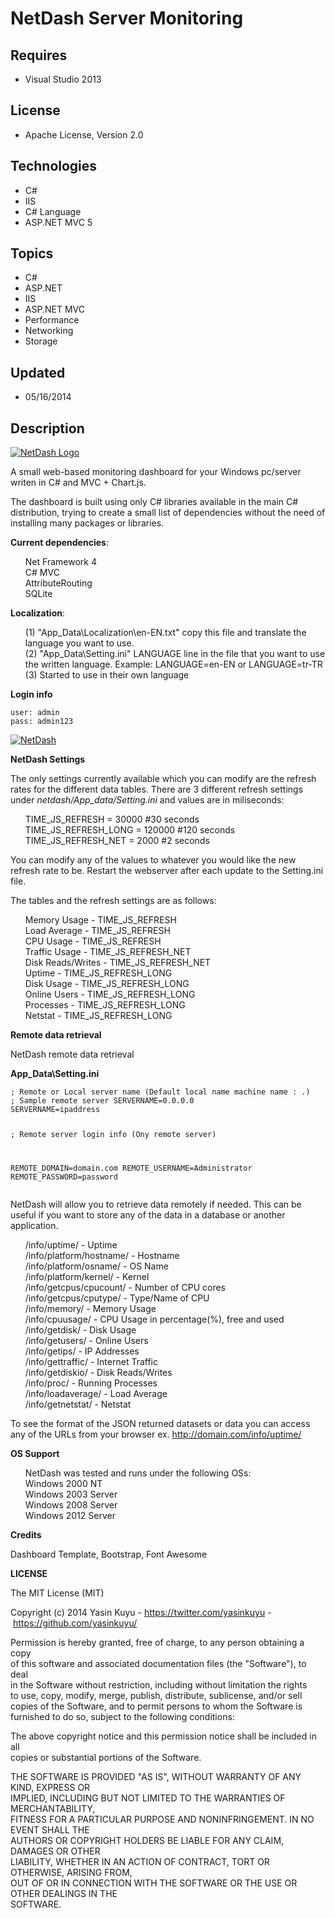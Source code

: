 # NetDash Server Monitoring
## Requires
- Visual Studio 2013
## License
- Apache License, Version 2.0
## Technologies
- C#
- IIS
- C# Language
- ASP.NET MVC 5
## Topics
- C#
- ASP.NET
- IIS
- ASP.NET MVC
- Performance
- Networking
- Storage
## Updated
- 05/16/2014
## Description

<p><a href="https://camo.githubusercontent.com/74af56174bd80da7b7eca4ca203914cb61938973/687474703a2f2f6936302e74696e797069632e636f6d2f3272356474687a2e706e67" target="_blank"><img src=":-687474703a2f2f6936302e74696e797069632e636f6d2f3272356474687a2e706e67" alt="NetDash Logo"></a></p>
<p><a href="https://camo.githubusercontent.com/74af56174bd80da7b7eca4ca203914cb61938973/687474703a2f2f6936302e74696e797069632e636f6d2f3272356474687a2e706e67" target="_blank"></a>A small web-based monitoring dashboard for your Windows pc/server writen in C#
 and MVC &#43; Chart.js.</p>
<p>The dashboard is built using only C# libraries available in the main C# distribution, trying to create a small list of dependencies without the need of installing many packages or libraries.</p>
<p><strong>Current dependencies</strong>:</p>
<ul class="task-list">
<li>Net Framework 4 </li><li>C# MVC </li><li>AttributeRouting </li><li>SQLite </li></ul>
<p><strong>Localization</strong>:</p>
<ul class="task-list">
<li>(1) &quot;App_Data\Localization\en-EN.txt&quot; copy this file and translate the language you want to use.
</li><li>(2) &quot;App_Data\Setting.ini&quot; LANGUAGE line in the file that you want to use the written language. Example: LANGUAGE=en-EN or LANGUAGE=tr-TR
</li><li>(3) Started to use in their own language </li></ul>
<p><strong>Login info</strong></p>
<pre><code>user: admin
pass: admin123
</code></pre>
<p><a href="https://camo.githubusercontent.com/25acf97487243789a2f982a46e8d5d00f34467bb/687474703a2f2f6935392e74696e797069632e636f6d2f777566316e362e706e67" target="_blank"><img src=":-687474703a2f2f6935392e74696e797069632e636f6d2f777566316e362e706e67" alt="NetDash"></a></p>
<p><strong>NetDash Settings</strong></p>
<p>The only settings currently available which you can modify are the refresh rates for the different data tables. There are 3 different refresh settings under&nbsp;<em>netdash/App_data/Setting.ini</em>&nbsp;and values are in miliseconds:</p>
<ul class="task-list">
<li>TIME_JS_REFRESH = 30000 #30 seconds </li><li>TIME_JS_REFRESH_LONG = 120000 #120 seconds </li><li>TIME_JS_REFRESH_NET = 2000 #2 seconds </li></ul>
<p>You can modify any of the values to whatever you would like the new refresh rate to be. Restart the webserver after each update to the Setting.ini file.</p>
<p>The tables and the refresh settings are as follows:</p>
<ul class="task-list">
<li>Memory Usage - TIME_JS_REFRESH </li><li>Load Average - TIME_JS_REFRESH </li><li>CPU Usage - TIME_JS_REFRESH </li><li>Traffic Usage - TIME_JS_REFRESH_NET </li><li>Disk Reads/Writes - TIME_JS_REFRESH_NET </li><li>Uptime - TIME_JS_REFRESH_LONG </li><li>Disk Usage - TIME_JS_REFRESH_LONG </li><li>Online Users - TIME_JS_REFRESH_LONG </li><li>Processes - TIME_JS_REFRESH_LONG </li><li>Netstat - TIME_JS_REFRESH_LONG </li></ul>
<p><strong>Remote data retrieval</strong></p>
<p>NetDash remote data retrieval</p>
<p><strong>App_Data\Setting.ini</strong></p>
<pre><code>; Remote or Local server name (Default local name machine name : .)
; Sample remote server SERVERNAME=0.0.0.0
SERVERNAME=ipaddress

; Remote server login info (Ony remote server)

REMOTE_DOMAIN=domain.com
REMOTE_USERNAME=Administrator
REMOTE_PASSWORD=password
</code></pre>
<p>NetDash will allow you to retrieve data remotely if needed. This can be useful if you want to store any of the data in a database or another application.</p>
<ul class="task-list">
<li>/info/uptime/ - Uptime </li><li>/info/platform/hostname/ - Hostname </li><li>/info/platform/osname/ - OS Name </li><li>/info/platform/kernel/ - Kernel </li><li>/info/getcpus/cpucount/ - Number of CPU cores </li><li>/info/getcpus/cputype/ - Type/Name of CPU </li><li>/info/memory/ - Memory Usage </li><li>/info/cpuusage/ - CPU Usage in percentage(%), free and used </li><li>/info/getdisk/ - Disk Usage </li><li>/info/getusers/ - Online Users </li><li>/info/getips/ - IP Addresses </li><li>/info/gettraffic/ - Internet Traffic </li><li>/info/getdiskio/ - Disk Reads/Writes </li><li>/info/proc/ - Running Processes </li><li>/info/loadaverage/ - Load Average </li><li>/info/getnetstat/ - Netstat </li></ul>
<p>To see the format of the JSON returned datasets or data you can access any of the URLs from your browser ex.&nbsp;<a href="http://domain.com/info/uptime/">http://domain.com/info/uptime/</a></p>
<p><strong>OS Support</strong></p>
<ul class="task-list">
<li>NetDash was tested and runs under the following OSs: </li><li>Windows 2000 NT </li><li>Windows 2003 Server </li><li>Windows 2008 Server </li><li>Windows 2012 Server </li></ul>
<p><strong>Credits</strong></p>
<p>Dashboard Template, Bootstrap, Font Awesome</p>
<p><strong>LICENSE</strong></p>
<p>The MIT License (MIT)</p>
<p>Copyright (c) 2014 Yasin Kuyu -&nbsp;<a href="https://twitter.com/yasinkuyu">https://twitter.com/yasinkuyu</a>&nbsp;-&nbsp;<a href="https://github.com/yasinkuyu/">https://github.com/yasinkuyu/</a></p>
<p>Permission is hereby granted, free of charge, to any person obtaining a copy<br>
of this software and associated documentation files (the &quot;Software&quot;), to deal<br>
in the Software without restriction, including without limitation the rights<br>
to use, copy, modify, merge, publish, distribute, sublicense, and/or sell<br>
copies of the Software, and to permit persons to whom the Software is<br>
furnished to do so, subject to the following conditions:</p>
<p>The above copyright notice and this permission notice shall be included in all<br>
copies or substantial portions of the Software.</p>
<p>THE SOFTWARE IS PROVIDED &quot;AS IS&quot;, WITHOUT WARRANTY OF ANY KIND, EXPRESS OR<br>
IMPLIED, INCLUDING BUT NOT LIMITED TO THE WARRANTIES OF MERCHANTABILITY,<br>
FITNESS FOR A PARTICULAR PURPOSE AND NONINFRINGEMENT. IN NO EVENT SHALL THE<br>
AUTHORS OR COPYRIGHT HOLDERS BE LIABLE FOR ANY CLAIM, DAMAGES OR OTHER<br>
LIABILITY, WHETHER IN AN ACTION OF CONTRACT, TORT OR OTHERWISE, ARISING FROM,<br>
OUT OF OR IN CONNECTION WITH THE SOFTWARE OR THE USE OR OTHER DEALINGS IN THE<br>
SOFTWARE.</p>
